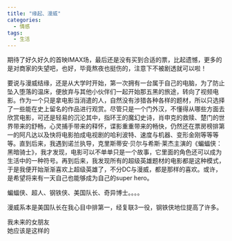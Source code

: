 ```yaml
---
title: "缘起、漫威"
categories:
  - 情感
tags:
  - 生活
---
```


期待了好久好久的首映IMAX场，最后还是没有买到合适的票，比起遗憾，更多的是对商家的失望吧，也好，毕竟熬夜也挺伤的，注意下不被剧透就可以啦！

要说与漫威结缘，还是从大学时开始，第一次拥有一台属于自己的电脑，为了防止坠入堕落的温床，便放弃与其他小伙伴们一起开始那五黑的旅途，转向了视频电影。作为一个只是拿电影当消遣的人，自然没有涉猎各种各样的题材，所以只选择了一些能在史上留名的作品进行观赏。尽管只是一个门外汉，不懂得从哪些方面去欣赏电影，可还是轻易的沉沦其中，指环王的魔幻史诗，肖申克的救赎、楚门的世界带来的舒畅，心灵捕手带来的释怀，谍影重重带来的畅快，仍然还在票房榜排第一的阿凡达以及快将电影拍成电视剧的哈利波特、速度与机器、变形金刚等等等等。直到后来，我遇到诺兰执导，克里斯蒂安·贝尔与希斯·莱杰主演的《蝙蝠侠：黑暗骑士》，我才发现，电影可以不单单只是一个故事，它里面的角色还可以成为生活中的一种符号。再到后来，我发现所有的超级英雄题材的电影都是这种模式，于是我便开始渐渐喜欢上超级英雄了，不分DC与漫威，都是那样的喜欢。或许，是希望将来有一天自己也能够成为自己的super hero。

蝙蝠侠、超人、钢铁侠、美国队长、奇异博士。。。。

漫威系本是美国队长在我心目中排第一，经复联3一役，钢铁侠地位提高了许多。

























我未来的女朋友  
她应该是这样的  

